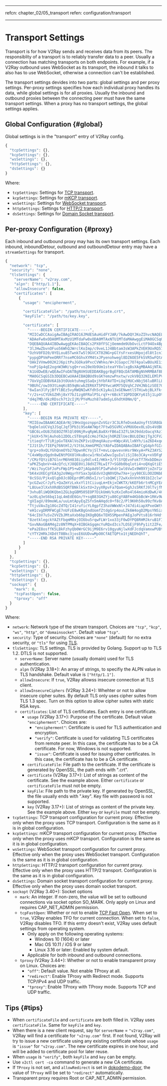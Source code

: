 * * *

refcn: chapter_02/05_transport refen: configuration/transport

* * *

# Transport Settings

Transport is for how V2Ray sends and receives data from its peers. The responsiblity of a transport is to reliably transfer data to a peer. Usually a connection has matching transports on both endpoints. For example, if a V2Ray outbound uses WebSocket as its transport, the inbound it talks to also has to use WebSocket, otherwise a connection can't be established.

The transport settings devides into two parts: global settings and per proxy settings. Per-proxy settings specifies how each individual proxy handles its data, while global settings is for all proxies. Usually the inbound and outbound proxies between the connecting peer must have the same transport settings. When a proxy has no transport settings, the global settings applies.

## Global Configuration {#global}

Global settings is in the "transport" entry of V2Ray config.

```javascript
{
  "tcpSettings": {},
  "kcpSettings": {},
  "wsSettings": {},
  "httpSettings": {},
  "dsSettings": {}
}
```

Where:

* `tcpSettings`: Settings for [TCP transport](transport/tcp.md).
* `kcpSettings`: Settings for [mKCP transport](transport/mkcp.md).
* `wsSettings`: Settings for [WebSocket transport](transport/websocket.md).
* `httpSettings`: Settings for [HTTP/2 transport](transport/h2.md).
* `dsSettings`: Settings for [Domain Socket transport](transport/domainsocket.md).

## Per-proxy Configuration {#proxy}

Each inbound and outbound proxy may has its own transport settings. Each inbound, inboundDetour, outbound and outboundDetour entry may have a `streamSettings` for transport.

```javascript
{
  "network": "tcp",
  "security": "none",
  "tlsSettings": {
    "serverName": "v2ray.com",
    "alpn": ["http/1.1"],
    "allowInsecure": false,
    "certificates": [
      {
        "usage": "encipherment",

        "certificateFile": "/path/to/certificate.crt",
        "keyFile": "/path/to/key.key",

        "certificate": [
          "-----BEGIN CERTIFICATE-----",
          "MIICwDCCAaigAwIBAgIRAO16JMdESAuHidFYJAR/7kAwDQYJKoZIhvcNAQELBQAw",
          "ADAeFw0xODA0MTAxMzU1MTdaFw0xODA0MTAxNTU1MTdaMAAwggEiMA0GCSqGSIb3",
          "DQEBAQUAA4IBDwAwggEKAoIBAQCs2PX0fFSCjOemmdm9UbOvcLctF94Ox4BpSfJ+",
          "3lJHwZbvnOFuo56WhQJWrclKoImp/c9veL1J4Bbtam3sW3APkZVEK9UxRQ57HQuw",
          "OzhV0FD20/0YELou85TwnkTw5l9GVCXT02NG+pGlYsFrxesUHpojdl8tIcn113M5",
          "pypgDPVmPeeORRf7nseMC6GhvXYM4txJPyenohwegl8DZ6OE5FkSVR5wFQtAhbON",
          "OAkIVVmw002K2J6pitPuJGOka9PxcCVWhko/W+JCGapcC7O74palwBUuXE1iH+Jp",
          "noPjGp4qE2ognW3WH/sgQ+rvo20eXb9Um1steaYY8xlxgBsXAgMBAAGjNTAzMA4G",
          "A1UdDwEB/wQEAwIFoDATBgNVHSUEDDAKBggrBgEFBQcDATAMBgNVHRMBAf8EAjAA",
          "MA0GCSqGSIb3DQEBCwUAA4IBAQBUd9sGKYemzwPnxtw/vzkV8Q32NILEMlPVqeJU",
          "7UxVgIODBV6A1b3tOUoktuhmgSSaQxjhYbFAVTD+LUglMUCxNbj56luBRlLLQWo+",
          "9BUhC/ow393tLmqKcB59qNcwbZER6XT5POYwcaKM75QVqhCJVHJNb1zSEE7Co7iO",
          "6wIan3lFyjBfYlBEz5vyRWQNIwKfdh5cK1yAu13xGENwmtlSTHiwbjBLXfk+0A/8",
          "r/2s+sCYUkGZHhj8xY7bJ1zg0FRalP5LrqY+r6BckT1QPDIQKYy615j1LpOtwZe/",
          "d4q7MD/dkzRDsch7t2cIjM/PYeMuzh87admSyL6hdtK0Nm/Q",
          "-----END CERTIFICATE-----"
        ],
        "key": [
          "-----BEGIN RSA PRIVATE KEY-----",
          "MIIEowIBAAKCAQEArNj19HxUgoznppnZvVGzr3C3LRfeDseAaUnyft5SR8GW75zh",
          "bqOeloUCVq3JSqCJqf3Pb3i9SeAW7Wpt7FtwD5GVRCvVMUUOex0LsDs4VdBQ9tP9",
          "GBC6LvOU8J5E8OZfRlQl09NjRvqRpWLBa8XrFB6aI3ZfLSHJ9ddzOacqYAz1Zj3n",
          "jkUX+57HjAuhob12DOLcST8np6IcHoJfA2ejhORZElUecBULQIWzjTgJCFVZsNNN",
          "itieqYrT7iRjpGvT8XAlVoZKP1viQhmqXAuzu+KWpcAVLlxNYh/iaZ6D4xqeKhNq",
          "IJ1t1h/7IEPq76NtHl2/VJtbLXmmGPMZcYAbFwIDAQABAoIBAFCgG4phfGIxK9Uw",
          "qrp+o9xQLYGhQnmOYb27OpwnRCYojSlT+mvLcqwvevnHsr9WxyA+PkZ3AYS2PLue",
          "C4xW0pzQgdn8wENtPOX8lHkuBocw1rNsCwDwvIguIuliSjI8o3CAy+xVDFgNhWap",
          "/CMzfQYziB7GlnrM6hH838iiy0dlv4I/HKk+3/YlSYQEvnFokTf7HxbDDmznkJTM",
          "aPKZ5qbnV+4AcQfcLYJ8QE0ViJ8dVZ7RLwIf7+SG0b0bqloti4+oQXqGtiESUwEW",
          "/Wzi7oyCbFJoPsFWp1P5+wD7jAGpAd9lPIwPahdr1wl6VwIx9W0XYjoZn71AEaw4",
          "bK4xUXECgYEA3g2o9WqyrhYSax3pGEdvV2qN0VQhw7Xe+jyy98CELOO2DNbB9QNJ",
          "8cSSU/PjkxQlgbOJc8DEprdMldN5xI/srlsbQWCj72wXxXnVnh991bI2clwt7oYi",
          "pcGZwzCrJyFL+QaZmYzLxkxYl1tCiiuqLm+EkjxCWKTX/kKEFb6rtnMCgYEAx0WR",
          "L8Uue3lXxhXRdBS5QRTBNklkSxtU+2yyXRpvFa7Qam+GghJs5RKfJ9lTvjfM/PxG",
          "3vhuBliWQOKQbm1ZGLbgGBM505EOP7DikUmH/kzKxIeRo4l64mioKdDwK/4CZtS7",
          "az0Lq3eS6bq11qL4mEdE6Gn/Y+sqB83GHZYju80CgYABFm4KbbBcW+1RKv9WSBtK",
          "gVIagV/89moWLa/uuLmtApyEqZSfn5mAHqdc0+f8c2/Pl9KHh50u99zfKv8AsHfH",
          "TtjuVAvZg10GcZdTQ/I41ruficYL0gpfZ3haVWWxNl+J47di4iapXPxeGWtVA+u8",
          "eH1cvgDRMFWCgE7nUFzE8wKBgGndUomfZtdgGrp4ouLZk6W4ogD2MpsYNSixkXyW",
          "64cIbV7uSvZVVZbJMtaXxb6bpIKOgBQ6xTEH5SMpenPAEgJoPVts816rhHdfwK5Q",
          "8zetklegckYAZtFbqmM0xjOI6bu5rqwFLWr1xo33jF0wDYPQ8RHMJkruB1FIB8V2",
          "GxvNAoGBAM4g2z8NTPMqX+8IBGkGgqmcYuRQxd3cs7LOSEjF9hPy1it2ZFe/yUKq",
          "ePa2E8osffK5LBkFzhyQb0WrGC9ijM9E6rv10gyuNjlwXdFJcdqVamxwPUBtxRJR",
          "cYTY2HRkJXDdtT0Bkc3josE6UUDvwMpO0CfAETQPto1tjNEDhQhT",
          "-----END RSA PRIVATE KEY-----"
        ]
      }
    ]
  },
  "tcpSettings": {},
  "kcpSettings": {},
  "wsSettings": {},
  "httpSettings": {},
  "dsSettings": {},
  "sockopt": {
    "mark": 0,
    "tcpFastOpen": false,
    "tproxy": "off"
  }
}
```

Where:

* `network`: Network type of the stream transport. Choices are `"tcp"`, `"kcp"`, `"ws"`, `"http"`, or `"domainsocket"`. Default value `"tcp"`.
* `security`: Type of security. Choices are `"none"` (default) for no extra security, or `"tls"` for using [TLS](https://en.wikipedia.org/wiki/Transport_Layer_Security).
* `tlsSettings`: TLS settings. TLS is provided by Golang. Support up to TLS 1.2. DTLS is not supported. 
  * `serverName`: Server name (usually domain) used for TLS authentication.
  * `alpn` (V2Ray 3.18+): An array of strings, to specifiy the ALPN value in TLS handshake. Default value is `["http/1.1"]`.
  * `allowInsecure`: If `true`, V2Ray allowss insecure connection at TLS client.
  * `allowInsecureCiphers` (V2Ray 3.24+): Whehter or not to allow insecure cipher suites. By default TLS only uses cipher suites from TLS 1.3 spec. Turn on this option to allow cipher suites with static RSA keys.
  * `certificates`: List of TLS certificates. Each entry is one certificate. 
    * `usage` (V2Ray 3.17+): Purpose of the certificate. Default value `"encipherment"`. Choices are: 
      * `"encipherment"`: Certificate is used for TLS authentication and encryption.
      * `"verify"`: Certificate is used for validating TLS certificates from remote peer. In this case, the certificate has to be a CA certificate. For now, Windows is not supported.
      * `"issue"`: Certificate is used for issuing other certificates. In this case, the certificate has to be a CA certificate.
    * `certificateFile`: File path to the certificate. If the certificate is generated by OpenSSL, the path ends with ".crt".
    * `certificate` (V2Ray 3.17+): List of strings as content of the certificate. See the example above. Either `certificate` or `certificateFile` must not be empty.
    * `keyFile`: File path to the private key. If generated by OpenSSL, the file usually ends with ".key". Key file with password is not supported.
    * `key` (V2Ray 3.17+): List of strings as content of the private key. See the example above. Either `key` or `keyFile` must not be empty.
* `tcpSettings`: TCP transport configuration for current proxy. Effective only when the proxy uses TCP transport. Configuration is the same as it is in global configuration.
* `kcpSettings`: mKCP transport configuration for current proxy. Effective only when the proxy uses mKCP transport. Configuration is the same as it is in global configuration.
* `wsSettings`: WebSocket transport configuration for current proxy. Effective only when the proxy uses WebSocket transport. Configuration is the same as it is in global configuration.
* `httpSettings`: HTTP/2 transport configuration for current proxy. Effective only when the proxy uses HTTP/2 transport. Configuration is the same as it is in global configuration.
* `dsSettings`: Domain socket transport configuration for current proxy. Effective only when the proxy uses domain socket transport.
* `sockopt` (V2Ray 3.40+): Socket options 
  * `mark`: An integer. If non-zero, the value will be set to outbound connections via socket option SO_MARK. Only apply on Linux and requires CAP_NET_ADMIN permission.
  * `tcpFastOpen`: Whether or not to enable [TCP Fast Open](https://en.wikipedia.org/wiki/TCP_Fast_Open). When set to `true`, V2Ray enables TFO for current connection. When set to `false`, V2Ray disables TFO. If this entry doesn't exist, V2Ray uses default settings from operating system. 
    * Only apply on the following operating systems: 
      * Windows 10 (1604) or later
      * Mac OS 10.11 / iOS 9 or later
      * Linux 3.16 or later: Enabled by system default.
    * Applicable for both inbound and outbound connections.
  * `tproxy` (V2Ray 3.44+): Whether or not to enable transparent proxy on Linux. Choices are: 
    * `"off"`: Default value. Not enable TProxy at all.
    * `"redirect"`: Enable TProxy with Redirect mode. Supports TCP/IPv4 and UDP traffic.
    * `"tproxy"`: Enable TProxy with TProxy mode. Supports TCP and UDP traffic.

## Tips {#tips}

* When `certificateFile` and `certificate` are both filled in. V2Ray uses `certificateFile`. Same for `keyFile` and `key`.
* When there is a new client request, say for `serverName` = `"v2ray.com"`, V2Ray will find a certificate for `"v2ray.com"` first. If not found, V2Ray will try to issue a new certificate using any existing certificate whose `usage` is `"issue"` for `"v2ray.com"`. The new certificate expires in one hour, and will be added to certificate pool for later reuse.
* When `usage` is `"verify"`, both `keyFile` and `key` can be empty.
* Use `v2ctl cert -ca` command to generate a new CA certificate.
* If `TProxy` is not set, and `allowRedirect` is set in [dokodemo-door](protocols/dokodemo.md), the value of `TProxy` will be set to `"redirect"` automatically.
* Transparent proxy requires Root or CAP\_NET\_ADMIN permission.